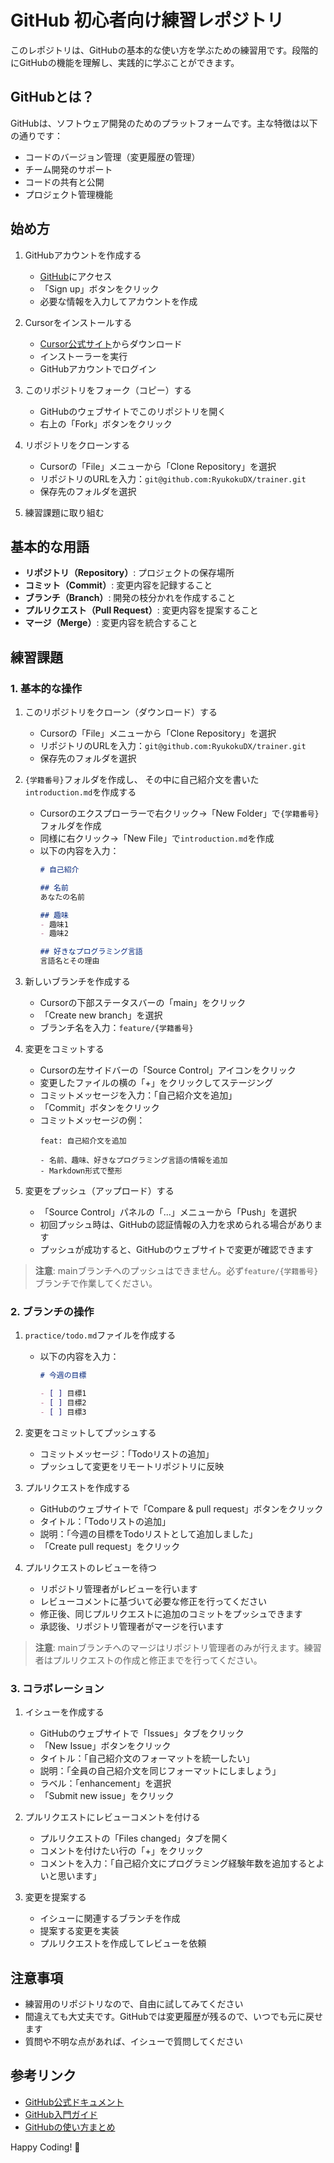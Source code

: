 # GitHub 初心者向け練習レポジトリ

このレポジトリは、GitHubの基本的な使い方を学ぶための練習用です。段階的にGitHubの機能を理解し、実践的に学ぶことができます。

## GitHubとは？

GitHubは、ソフトウェア開発のためのプラットフォームです。主な特徴は以下の通りです：

- コードのバージョン管理（変更履歴の管理）
- チーム開発のサポート
- コードの共有と公開
- プロジェクト管理機能

## 始め方

1. GitHubアカウントを作成する
   - [GitHub](https://github.com)にアクセス
   - 「Sign up」ボタンをクリック
   - 必要な情報を入力してアカウントを作成

2. Cursorをインストールする
   - [Cursor公式サイト](https://cursor.sh)からダウンロード
   - インストーラーを実行
   - GitHubアカウントでログイン

3. このリポジトリをフォーク（コピー）する
   - GitHubのウェブサイトでこのリポジトリを開く
   - 右上の「Fork」ボタンをクリック

4. リポジトリをクローンする
   - Cursorの「File」メニューから「Clone Repository」を選択
   - リポジトリのURLを入力：`git@github.com:RyukokuDX/trainer.git`
   - 保存先のフォルダを選択

5. 練習課題に取り組む

## 基本的な用語

- **リポジトリ（Repository）**: プロジェクトの保存場所
- **コミット（Commit）**: 変更内容を記録すること
- **ブランチ（Branch）**: 開発の枝分かれを作成すること
- **プルリクエスト（Pull Request）**: 変更内容を提案すること
- **マージ（Merge）**: 変更内容を統合すること

## 練習課題

### 1. 基本的な操作
1. このリポジトリをクローン（ダウンロード）する
   - Cursorの「File」メニューから「Clone Repository」を選択
   - リポジトリのURLを入力：`git@github.com:RyukokuDX/trainer.git`
   - 保存先のフォルダを選択

2. `{学籍番号}`フォルダを作成し、
その中に自己紹介文を書いた`introduction.md`を作成する
   - Cursorのエクスプローラーで右クリック→「New Folder」で`{学籍番号}`フォルダを作成
   - 同様に右クリック→「New File」で`introduction.md`を作成
   - 以下の内容を入力：
     ```markdown
     # 自己紹介
     
     ## 名前
     あなたの名前
     
     ## 趣味
     - 趣味1
     - 趣味2
     
     ## 好きなプログラミング言語
     言語名とその理由
     ```

3. 新しいブランチを作成する
   - Cursorの下部ステータスバーの「main」をクリック
   - 「Create new branch」を選択
   - ブランチ名を入力：`feature/{学籍番号}`

4. 変更をコミットする
   - Cursorの左サイドバーの「Source Control」アイコンをクリック
   - 変更したファイルの横の「+」をクリックしてステージング
   - コミットメッセージを入力：「自己紹介文を追加」
   - 「Commit」ボタンをクリック
   - コミットメッセージの例：
     ```
     feat: 自己紹介文を追加

     - 名前、趣味、好きなプログラミング言語の情報を追加
     - Markdown形式で整形
     ```

5. 変更をプッシュ（アップロード）する
   - 「Source Control」パネルの「...」メニューから「Push」を選択
   - 初回プッシュ時は、GitHubの認証情報の入力を求められる場合があります
   - プッシュが成功すると、GitHubのウェブサイトで変更が確認できます

> **注意**: mainブランチへのプッシュはできません。必ず`feature/{学籍番号}`ブランチで作業してください。

### 2. ブランチの操作
1. `practice/todo.md`ファイルを作成する
   - 以下の内容を入力：
     ```markdown
     # 今週の目標
     
     - [ ] 目標1
     - [ ] 目標2
     - [ ] 目標3
     ```

2. 変更をコミットしてプッシュする
   - コミットメッセージ：「Todoリストの追加」
   - プッシュして変更をリモートリポジトリに反映

3. プルリクエストを作成する
   - GitHubのウェブサイトで「Compare & pull request」ボタンをクリック
   - タイトル：「Todoリストの追加」
   - 説明：「今週の目標をTodoリストとして追加しました」
   - 「Create pull request」をクリック

4. プルリクエストのレビューを待つ
   - リポジトリ管理者がレビューを行います
   - レビューコメントに基づいて必要な修正を行ってください
   - 修正後、同じプルリクエストに追加のコミットをプッシュできます
   - 承認後、リポジトリ管理者がマージを行います

> **注意**: mainブランチへのマージはリポジトリ管理者のみが行えます。練習者はプルリクエストの作成と修正までを行ってください。

### 3. コラボレーション
1. イシューを作成する
   - GitHubのウェブサイトで「Issues」タブをクリック
   - 「New Issue」ボタンをクリック
   - タイトル：「自己紹介文のフォーマットを統一したい」
   - 説明：「全員の自己紹介文を同じフォーマットにしましょう」
   - ラベル：「enhancement」を選択
   - 「Submit new issue」をクリック

2. プルリクエストにレビューコメントを付ける
   - プルリクエストの「Files changed」タブを開く
   - コメントを付けたい行の「+」をクリック
   - コメントを入力：「自己紹介文にプログラミング経験年数を追加するとよいと思います」

3. 変更を提案する
   - イシューに関連するブランチを作成
   - 提案する変更を実装
   - プルリクエストを作成してレビューを依頼

## 注意事項

- 練習用のリポジトリなので、自由に試してみてください
- 間違えても大丈夫です。GitHubでは変更履歴が残るので、いつでも元に戻せます
- 質問や不明な点があれば、イシューで質問してください

## 参考リンク

- [GitHub公式ドキュメント](https://docs.github.com/ja)
- [GitHub入門ガイド](https://guides.github.com/)
- [GitHubの使い方まとめ](https://qiita.com/items/656deb8d8cdf13fd590c)

Happy Coding! 🚀 